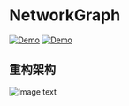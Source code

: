 # NetworkGraph

[![Demo](https://img.shields.io/badge/D3-NetworkGraph-green.svg)](http://148.70.238.152/)
[![Demo](https://img.shields.io/badge/license-MIT-lightgrey.svg)](https://github.com/iaboaix/NetworkGraph/LICENSE)

## 重构架构
![Image text](https://github.com/iaboaix/NetworkGraph/blob/dev/ClassDiagram.jpg)